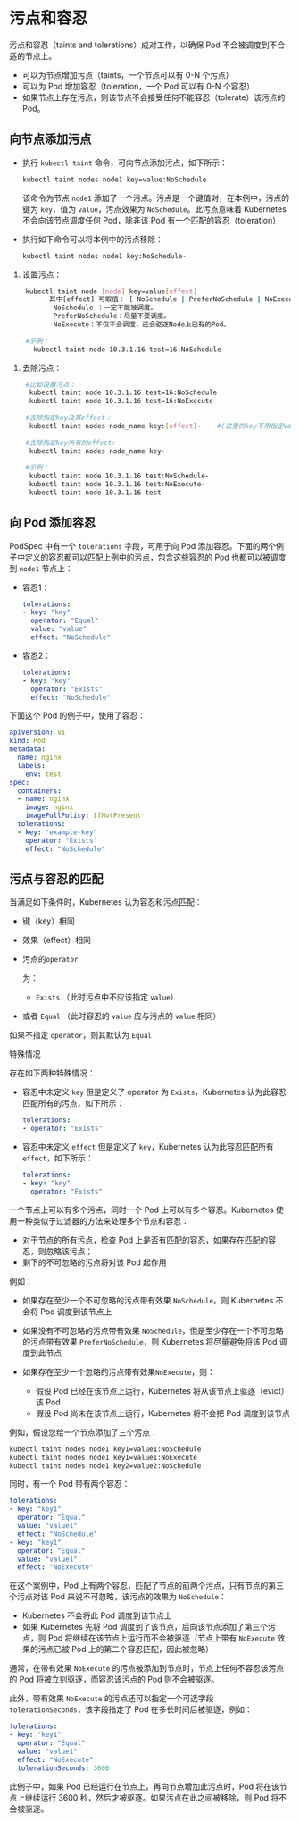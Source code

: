 # 污点和容忍

污点和容忍（taints and tolerations）成对工作，以确保 Pod 不会被调度到不合适的节点上。

- 可以为节点增加污点（taints，一个节点可以有 0-N 个污点）
- 可以为 Pod 增加容忍（toleration，一个 Pod 可以有 0-N 个容忍）
- 如果节点上存在污点，则该节点不会接受任何不能容忍（tolerate）该污点的 Pod。

## 向节点添加污点

- 执行 `kubectl taint` 命令，可向节点添加污点，如下所示：

  ```sh
  kubectl taint nodes node1 key=value:NoSchedule
  ```

  该命令为节点 `node1` 添加了一个污点。污点是一个键值对，在本例中，污点的键为 `key`，值为 `value`，污点效果为 `NoSchedule`。此污点意味着 Kubernetes 不会向该节点调度任何 Pod，除非该 Pod 有一个匹配的容忍（toleration）

- 执行如下命令可以将本例中的污点移除：

  ```sh
  kubectl taint nodes node1 key:NoSchedule-
  ```

1. 设置污点：

```sh
    kubectl taint node [node] key=value[effect]   
          其中[effect] 可取值： [ NoSchedule | PreferNoSchedule | NoExecute ]
           NoSchedule ：一定不能被调度。
           PreferNoSchedule：尽量不要调度。
           NoExecute：不仅不会调度，还会驱逐Node上已有的Pod。
           
    #示例：
      kubectl taint node 10.3.1.16 test=16:NoSchedule    
```

1. 去除污点：

```sh
    #比如设置污点：
     kubectl taint node 10.3.1.16 test=16:NoSchedule
     kubectl taint node 10.3.1.16 test=16:NoExecute
     
    #去除指定key及其effect：
     kubectl taint nodes node_name key:[effect]-    #(这里的key不用指定value)
                
    #去除指定key所有的effect: 
     kubectl taint nodes node_name key-
    
    #示例：
     kubectl taint node 10.3.1.16 test:NoSchedule-
     kubectl taint node 10.3.1.16 test:NoExecute-
     kubectl taint node 10.3.1.16 test-
```

## 向 Pod 添加容忍

PodSpec 中有一个 `tolerations` 字段，可用于向 Pod 添加容忍。下面的两个例子中定义的容忍都可以匹配上例中的污点，包含这些容忍的 Pod 也都可以被调度到 `node1` 节点上：

- 容忍1：

  ```yaml
  tolerations:
  - key: "key"
    operator: "Equal"
    value: "value"
    effect: "NoSchedule"
  ```

- 容忍2：

  ```yaml
  tolerations:
  - key: "key"
    operator: "Exists"
    effect: "NoSchedule"
  ```

下面这个 Pod 的例子中，使用了容忍：

```yaml
apiVersion: v1
kind: Pod
metadata:
  name: nginx
  labels:
    env: test
spec:
  containers:
  - name: nginx
    image: nginx
    imagePullPolicy: IfNotPresent
  tolerations:
  - key: "example-key"
    operator: "Exists"
    effect: "NoSchedule"
```



## 污点与容忍的匹配

当满足如下条件时，Kubernetes 认为容忍和污点匹配：

- 键（key）相同

- 效果（effect）相同

- 污点的`operator`

  为：
  
  - `Exists` （此时污点中不应该指定 `value`）
- 或者 `Equal` （此时容忍的 `value` 应与污点的 `value` 相同）

如果不指定 `operator`，则其默认为 `Equal`

特殊情况

存在如下两种特殊情况：

- 容忍中未定义 `key` 但是定义了 operator 为 `Exists`，Kubernetes 认为此容忍匹配所有的污点，如下所示：

  ```yaml
  tolerations:
  - operator: "Exists"
  ```

- 容忍中未定义 `effect` 但是定义了 `key`，Kubernetes 认为此容忍匹配所有 `effect`，如下所示：

  ```yaml
  tolerations:
  - key: "key"
    operator: "Exists"
  ```

一个节点上可以有多个污点，同时一个 Pod 上可以有多个容忍。Kubernetes 使用一种类似于过滤器的方法来处理多个节点和容忍：

- 对于节点的所有污点，检查 Pod 上是否有匹配的容忍，如果存在匹配的容忍，则忽略该污点；
- 剩下的不可忽略的污点将对该 Pod 起作用

例如：

- 如果存在至少一个不可忽略的污点带有效果 `NoSchedule`，则 Kubernetes 不会将 Pod 调度到该节点上

- 如果没有不可忽略的污点带有效果 `NoSchedule`，但是至少存在一个不可忽略的污点带有效果 `PreferNoSchedule`，则 Kubernetes 将尽量避免将该 Pod 调度到此节点

- 如果存在至少一个忽略的污点带有效果`NoExecute`，则：

  - 假设 Pod 已经在该节点上运行，Kubernetes 将从该节点上驱逐（evict）该 Pod
  - 假设 Pod 尚未在该节点上运行，Kubernetes 将不会把 Pod 调度到该节点

例如，假设您给一个节点添加了三个污点：

```sh
kubectl taint nodes node1 key1=value1:NoSchedule
kubectl taint nodes node1 key1=value1:NoExecute
kubectl taint nodes node1 key2=value2:NoSchedule
```

同时，有一个 Pod 带有两个容忍：

```yaml
tolerations:
- key: "key1"
  operator: "Equal"
  value: "value1"
  effect: "NoSchedule"
- key: "key1"
  operator: "Equal"
  value: "value1"
  effect: "NoExecute"
```

在这个案例中，Pod 上有两个容忍，匹配了节点的前两个污点，只有节点的第三个污点对该 Pod 来说不可忽略，该污点的效果为 `NoSchedule`：

- Kubernetes 不会将此 Pod 调度到该节点上
- 如果 Kubernetes 先将 Pod 调度到了该节点，后向该节点添加了第三个污点，则 Pod 将继续在该节点上运行而不会被驱逐（节点上带有 `NoExecute` 效果的污点已被 Pod 上的第二个容忍匹配，因此被忽略）

通常，在带有效果 `NoExecute` 的污点被添加到节点时，节点上任何不容忍该污点的 Pod 将被立刻驱逐，而容忍该污点的 Pod 则不会被驱逐。

此外，带有效果 `NoExecute` 的污点还可以指定一个可选字段 `tolerationSeconds`，该字段指定了 Pod 在多长时间后被驱逐，例如：

```yaml
tolerations:
- key: "key1"
  operator: "Equal"
  value: "value1"
  effect: "NoExecute"
  tolerationSeconds: 3600 
```

此例子中，如果 Pod 已经运行在节点上，再向节点增加此污点时，Pod 将在该节点上继续运行 3600 秒，然后才被驱逐。如果污点在此之间被移除，则 Pod 将不会被驱逐。


